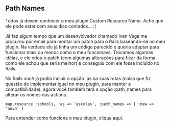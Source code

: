 ## Path Names

Todos já devem conhecer o meu plugin Custom Resource Name. Acho que ele pode estar com seus dias contados… :(

Já faz algum tempo que um desenvolvedor chamado Ivan Vega me procurou por email para montar um patch para o Rails baseando-se no meu plugin. Na verdade ele já tinha um código parecido e queria adaptar para funcionar mais ou menos como o meu funcionava. Trocamos algumas idéias, e ele criou o patch (com algumas alterações para ficar da forma como ele achou que seria melhor) e conseguiu com ele fosse incluído no Rails.

No Rails você já podia incluir a opção :as na suas rotas (coisa que fiz questão de implementar igual no meu plugin, para manter a compatibilidade), agora você também terá a opção :path\_names para alterar os nomes das actions.

	map.resource :schools, :as => ‘escolas‘, :path_names => { :new => ‘nova‘ }

Para entender como funciona o meu plugin, clique aqui.
